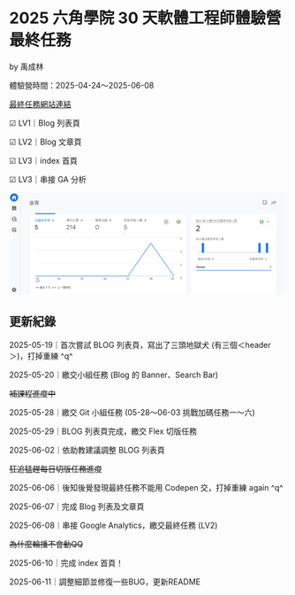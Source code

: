 # 2025 六角學院 30 天軟體工程師體驗營最終任務

by 禹成林


體驗營時間：2025-04-24～2025-06-08

[最終任務網站連結](https://useirin.github.io/hex2025LastMission/)



☑ LV1｜Blog 列表頁

☑ LV2｜Blog 文章頁

☑ LV3｜index 首頁

☑ LV3｜串接 GA 分析


![GA分析截圖](img/GA02.png)


## 更新紀錄

2025-05-19｜首次嘗試 BLOG 列表頁，寫出了三頭地獄犬 (有三個＜header＞)，打掉重練 ^q^

2025-05-20｜繳交小組任務 (Blog 的 Banner、Search Bar)

~~補課程進度中~~

2025-05-28｜繳交 Git 小組任務 (05-28～06-03 挑戰加碼任務一～六)

2025-05-29｜BLOG 列表頁完成，繳交 Flex 切版任務

2025-06-02｜依助教建議調整 BLOG 列表頁

~~狂追猛趕每日切版任務進度~~

2025-06-06｜後知後覺發現最終任務不能用 Codepen 交，打掉重練 again ^q^

2025-06-07｜完成 Blog 列表及文章頁

2025-06-08｜串接 Google Analytics，繳交最終任務 (LV2)

~~為什麼輪播不會動QQ~~

2025-06-10｜完成 index 首頁！

2025-06-11｜調整細節並修復一些BUG，更新README